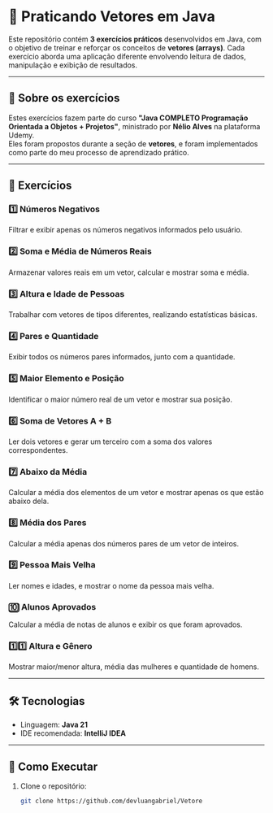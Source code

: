 # 🧠 Praticando Vetores em Java

Este repositório contém **3 exercícios práticos** desenvolvidos em Java, com o objetivo de treinar e reforçar os conceitos de **vetores (arrays)**. Cada exercício aborda uma aplicação diferente envolvendo leitura de dados, manipulação e exibição de resultados.

---

## 📘 Sobre os exercícios

Estes exercícios fazem parte do curso **"Java COMPLETO Programação Orientada a Objetos + Projetos"**, ministrado por **Nélio Alves** na plataforma Udemy.  
Eles foram propostos durante a seção de **vetores**, e foram implementados como parte do meu processo de aprendizado prático.

---

## 🧪 Exercícios

### 1️⃣ Números Negativos
Filtrar e exibir apenas os números negativos informados pelo usuário.

### 2️⃣ Soma e Média de Números Reais
Armazenar valores reais em um vetor, calcular e mostrar soma e média.

### 3️⃣ Altura e Idade de Pessoas
Trabalhar com vetores de tipos diferentes, realizando estatísticas básicas.

### 4️⃣ Pares e Quantidade
Exibir todos os números pares informados, junto com a quantidade.

### 5️⃣ Maior Elemento e Posição
Identificar o maior número real de um vetor e mostrar sua posição.

### 6️⃣ Soma de Vetores A + B
Ler dois vetores e gerar um terceiro com a soma dos valores correspondentes.

### 7️⃣ Abaixo da Média
Calcular a média dos elementos de um vetor e mostrar apenas os que estão abaixo dela.

### 8️⃣ Média dos Pares
Calcular a média apenas dos números pares de um vetor de inteiros.

### 9️⃣ Pessoa Mais Velha
Ler nomes e idades, e mostrar o nome da pessoa mais velha.

### 🔟 Alunos Aprovados
Calcular a média de notas de alunos e exibir os que foram aprovados.

### 1️⃣1️⃣ Altura e Gênero
Mostrar maior/menor altura, média das mulheres e quantidade de homens.

---

## 🛠️ Tecnologias

- Linguagem: **Java 21**
- IDE recomendada: **IntelliJ IDEA**

---

## 🚀 Como Executar

1. Clone o repositório:
   ```bash
   git clone https://github.com/devluangabriel/Vetore
